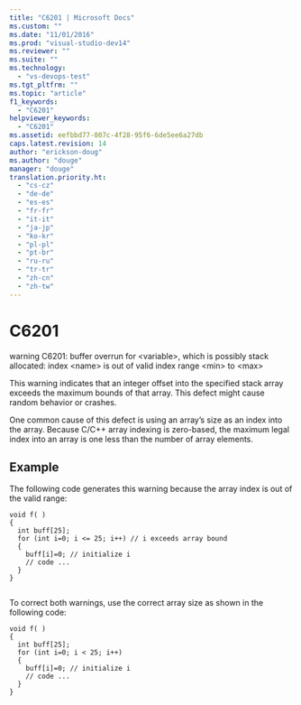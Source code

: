 ```yaml
---
title: "C6201 | Microsoft Docs"
ms.custom: ""
ms.date: "11/01/2016"
ms.prod: "visual-studio-dev14"
ms.reviewer: ""
ms.suite: ""
ms.technology: 
  - "vs-devops-test"
ms.tgt_pltfrm: ""
ms.topic: "article"
f1_keywords: 
  - "C6201"
helpviewer_keywords: 
  - "C6201"
ms.assetid: eefbbd77-007c-4f28-95f6-6de5ee6a27db
caps.latest.revision: 14
author: "erickson-doug"
ms.author: "douge"
manager: "douge"
translation.priority.ht: 
  - "cs-cz"
  - "de-de"
  - "es-es"
  - "fr-fr"
  - "it-it"
  - "ja-jp"
  - "ko-kr"
  - "pl-pl"
  - "pt-br"
  - "ru-ru"
  - "tr-tr"
  - "zh-cn"
  - "zh-tw"
---
```

# C6201
warning C6201: buffer overrun for \<variable>, which is possibly stack allocated: index \<name> is out of valid index range \<min> to \<max>  
  
 This warning indicates that an integer offset into the specified stack array exceeds the maximum bounds of that array. This defect might cause random behavior or crashes.  
  
 One common cause of this defect is using an array’s size as an index into the array. Because C/C++ array indexing is zero-based, the maximum legal index into an array is one less than the number of array elements.  
  
## Example  
 The following code generates this warning because the array index is out of the valid range:  
  
```  
void f( )  
{  
  int buff[25];  
  for (int i=0; i <= 25; i++) // i exceeds array bound  
  {  
    buff[i]=0; // initialize i  
    // code ...  
  }  
}  
  
```  
  
 To correct both warnings, use the correct array size as shown in the following code:  
  
```  
void f( )  
{  
  int buff[25];  
  for (int i=0; i < 25; i++)  
  {  
    buff[i]=0; // initialize i  
    // code ...  
  }  
}  
```